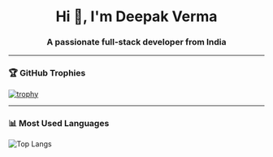 <h1 align="center">Hi 👋, I'm Deepak Verma </h1>
<h3 align="center">A passionate full-stack developer from India</h3>

---

### 🏆 GitHub Trophies
[![trophy](https://github-profile-trophy.vercel.app/?username=rishabhshri162&theme=flat&margin-w=15&margin-h=15)](https://github.com/ryo-ma/github-profile-trophy)

---

### 📊 Most Used Languages
![Top Langs](https://github-readme-stats.vercel.app/api/top-langs/?username=rishabhshri162&layout=compact&theme=default)
